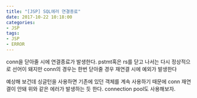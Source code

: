 ```yaml
---
title: "[JSP] SQL에러 연결종료"
date: 2017-10-22 10:18:00
categories:
- JSP
tags:
- JSP
- ERROR
---
```

conn을 닫아줄 시에 연결종료가 발생한다. pstmt혹은 rs를 닫고 나서는 다시 정상적으로 선어이 돼지만 conn의 경우는 한번 닫아줄 경우 재연결 시에 예외가 발생한다

예상해 보건데 싱글턴을 사용하면 기존에 있던 객체를 계속 사용하기 때문에 conn 재연결이 안돼 위와 같은 에러가 발생하는 듯 한다. connection pool도 사용해보자.
